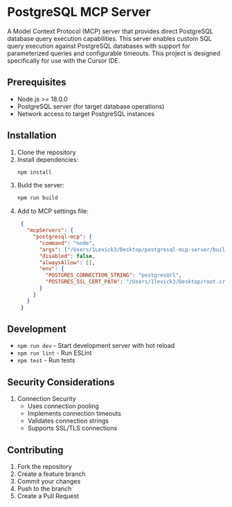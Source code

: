 # PostgreSQL MCP Server

A Model Context Protocol (MCP) server that provides direct PostgreSQL database query execution capabilities. This server enables custom SQL query execution against PostgreSQL databases with support for parameterized queries and configurable timeouts. This project is designed specifically for use with the Cursor IDE.

## Prerequisites

- Node.js >= 18.0.0
- PostgreSQL server (for target database operations)
- Network access to target PostgreSQL instances

## Installation

1. Clone the repository
2. Install dependencies:
   ```bash
   npm install
   ```
3. Build the server:
   ```bash
   npm run build
   ```
4. Add to MCP settings file:
   ```json
    {
      "mcpServers": {
        "postgresql-mcp": {
          "command": "node",
          "args": ["/Users/1Levick3/Desktop/postgresql-mcp-server/build/index.js"],
          "disabled": false,
          "alwaysAllow": [],
          "env": {
            "POSTGRES_CONNECTION_STRING": "postgresUrl",
            "POSTGRES_SSL_CERT_PATH": "/Users/1levick3/Desktop/root.crt"
          }
        }
      }
    }
   ```

## Development

- `npm run dev` - Start development server with hot reload
- `npm run lint` - Run ESLint
- `npm test` - Run tests

## Security Considerations

1. Connection Security
   - Uses connection pooling
   - Implements connection timeouts
   - Validates connection strings
   - Supports SSL/TLS connections


## Contributing

1. Fork the repository
2. Create a feature branch
3. Commit your changes
4. Push to the branch
5. Create a Pull Request
